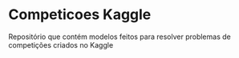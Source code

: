 # Competicoes Kaggle
Repositório que contém modelos feitos para resolver problemas de competições criados no Kaggle
